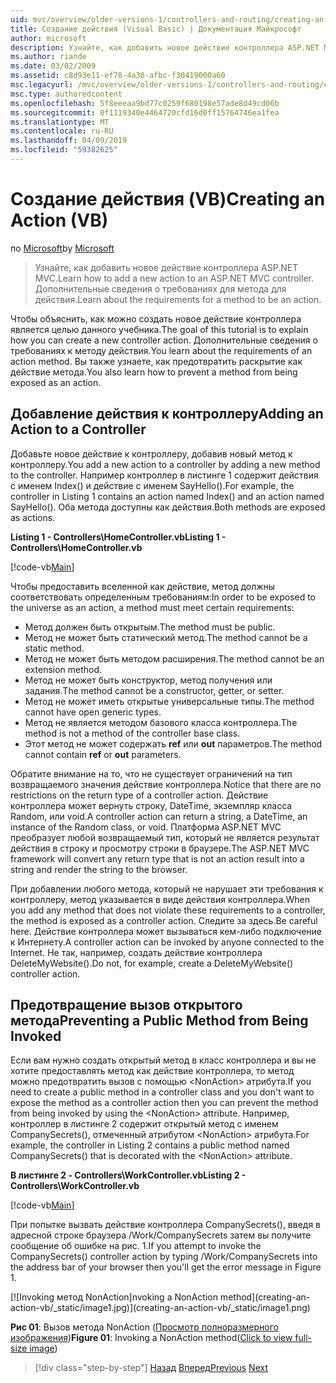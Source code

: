 ```yaml
---
uid: mvc/overview/older-versions-1/controllers-and-routing/creating-an-action-vb
title: Создание действия (Visual Basic) | Документация Майкрософт
author: microsoft
description: Узнайте, как добавить новое действие контроллера ASP.NET MVC. Дополнительные сведения о требованиях для метода для действия.
ms.author: riande
ms.date: 03/02/2009
ms.assetid: c8d93e11-ef78-4a30-afbc-f30419000a60
msc.legacyurl: /mvc/overview/older-versions-1/controllers-and-routing/creating-an-action-vb
msc.type: authoredcontent
ms.openlocfilehash: 5f8eeeaa9bd77c0259f680198e57ade8d49cd06b
ms.sourcegitcommit: 0f1119340e4464720cfd16d0ff15764746ea1fea
ms.translationtype: MT
ms.contentlocale: ru-RU
ms.lasthandoff: 04/09/2019
ms.locfileid: "59382625"
---
```

# <a name="creating-an-action-vb"></a><span data-ttu-id="1a634-104">Создание действия (VB)</span><span class="sxs-lookup"><span data-stu-id="1a634-104">Creating an Action (VB)</span></span>

<span data-ttu-id="1a634-105">по [Microsoft](https://github.com/microsoft)</span><span class="sxs-lookup"><span data-stu-id="1a634-105">by [Microsoft](https://github.com/microsoft)</span></span>

> <span data-ttu-id="1a634-106">Узнайте, как добавить новое действие контроллера ASP.NET MVC.</span><span class="sxs-lookup"><span data-stu-id="1a634-106">Learn how to add a new action to an ASP.NET MVC controller.</span></span> <span data-ttu-id="1a634-107">Дополнительные сведения о требованиях для метода для действия.</span><span class="sxs-lookup"><span data-stu-id="1a634-107">Learn about the requirements for a method to be an action.</span></span>


<span data-ttu-id="1a634-108">Чтобы объяснить, как можно создать новое действие контроллера является целью данного учебника.</span><span class="sxs-lookup"><span data-stu-id="1a634-108">The goal of this tutorial is to explain how you can create a new controller action.</span></span> <span data-ttu-id="1a634-109">Дополнительные сведения о требованиях к методу действия.</span><span class="sxs-lookup"><span data-stu-id="1a634-109">You learn about the requirements of an action method.</span></span> <span data-ttu-id="1a634-110">Вы также узнаете, как предотвратить раскрытие как действие метода.</span><span class="sxs-lookup"><span data-stu-id="1a634-110">You also learn how to prevent a method from being exposed as an action.</span></span>

## <a name="adding-an-action-to-a-controller"></a><span data-ttu-id="1a634-111">Добавление действия к контроллеру</span><span class="sxs-lookup"><span data-stu-id="1a634-111">Adding an Action to a Controller</span></span>

<span data-ttu-id="1a634-112">Добавьте новое действие к контроллеру, добавив новый метод к контроллеру.</span><span class="sxs-lookup"><span data-stu-id="1a634-112">You add a new action to a controller by adding a new method to the controller.</span></span> <span data-ttu-id="1a634-113">Например контроллер в листинге 1 содержит действия с именем Index() и действие с именем SayHello().</span><span class="sxs-lookup"><span data-stu-id="1a634-113">For example, the controller in Listing 1 contains an action named Index() and an action named SayHello().</span></span> <span data-ttu-id="1a634-114">Оба метода доступны как действия.</span><span class="sxs-lookup"><span data-stu-id="1a634-114">Both methods are exposed as actions.</span></span>

**<span data-ttu-id="1a634-115">Listing 1 - Controllers\HomeController.vb</span><span class="sxs-lookup"><span data-stu-id="1a634-115">Listing 1 - Controllers\HomeController.vb</span></span>**

[!code-vb[Main](creating-an-action-vb/samples/sample1.vb)]

<span data-ttu-id="1a634-116">Чтобы предоставить вселенной как действие, метод должны соответствовать определенным требованиям:</span><span class="sxs-lookup"><span data-stu-id="1a634-116">In order to be exposed to the universe as an action, a method must meet certain requirements:</span></span>

- <span data-ttu-id="1a634-117">Метод должен быть открытым.</span><span class="sxs-lookup"><span data-stu-id="1a634-117">The method must be public.</span></span>
- <span data-ttu-id="1a634-118">Метод не может быть статический метод.</span><span class="sxs-lookup"><span data-stu-id="1a634-118">The method cannot be a static method.</span></span>
- <span data-ttu-id="1a634-119">Метод не может быть методом расширения.</span><span class="sxs-lookup"><span data-stu-id="1a634-119">The method cannot be an extension method.</span></span>
- <span data-ttu-id="1a634-120">Метод не может быть конструктор, метод получения или задания.</span><span class="sxs-lookup"><span data-stu-id="1a634-120">The method cannot be a constructor, getter, or setter.</span></span>
- <span data-ttu-id="1a634-121">Метод не может иметь открытые универсальные типы.</span><span class="sxs-lookup"><span data-stu-id="1a634-121">The method cannot have open generic types.</span></span>
- <span data-ttu-id="1a634-122">Метод не является методом базового класса контроллера.</span><span class="sxs-lookup"><span data-stu-id="1a634-122">The method is not a method of the controller base class.</span></span>
- <span data-ttu-id="1a634-123">Этот метод не может содержать **ref** или **out** параметров.</span><span class="sxs-lookup"><span data-stu-id="1a634-123">The method cannot contain **ref** or **out** parameters.</span></span>

<span data-ttu-id="1a634-124">Обратите внимание на то, что не существует ограничений на тип возвращаемого значения действие контроллера.</span><span class="sxs-lookup"><span data-stu-id="1a634-124">Notice that there are no restrictions on the return type of a controller action.</span></span> <span data-ttu-id="1a634-125">Действие контроллера может вернуть строку, DateTime, экземпляр класса Random, или void.</span><span class="sxs-lookup"><span data-stu-id="1a634-125">A controller action can return a string, a DateTime, an instance of the Random class, or void.</span></span> <span data-ttu-id="1a634-126">Платформа ASP.NET MVC преобразует любой возвращаемый тип, который не является результат действия в строку и просмотру строки в браузере.</span><span class="sxs-lookup"><span data-stu-id="1a634-126">The ASP.NET MVC framework will convert any return type that is not an action result into a string and render the string to the browser.</span></span>

<span data-ttu-id="1a634-127">При добавлении любого метода, который не нарушает эти требования к контроллеру, метод указывается в виде действия контроллера.</span><span class="sxs-lookup"><span data-stu-id="1a634-127">When you add any method that does not violate these requirements to a controller, the method is exposed as a controller action.</span></span> <span data-ttu-id="1a634-128">Следите за здесь.</span><span class="sxs-lookup"><span data-stu-id="1a634-128">Be careful here.</span></span> <span data-ttu-id="1a634-129">Действие контроллера может вызываться кем-либо подключение к Интернету.</span><span class="sxs-lookup"><span data-stu-id="1a634-129">A controller action can be invoked by anyone connected to the Internet.</span></span> <span data-ttu-id="1a634-130">Не так, например, создать действие контроллера DeleteMyWebsite().</span><span class="sxs-lookup"><span data-stu-id="1a634-130">Do not, for example, create a DeleteMyWebsite() controller action.</span></span>

## <a name="preventing-a-public-method-from-being-invoked"></a><span data-ttu-id="1a634-131">Предотвращение вызов открытого метода</span><span class="sxs-lookup"><span data-stu-id="1a634-131">Preventing a Public Method from Being Invoked</span></span>

<span data-ttu-id="1a634-132">Если вам нужно создать открытый метод в класс контроллера и вы не хотите предоставлять метод как действие контроллера, то метод можно предотвратить вызов с помощью &lt;NonAction&gt; атрибута.</span><span class="sxs-lookup"><span data-stu-id="1a634-132">If you need to create a public method in a controller class and you don't want to expose the method as a controller action then you can prevent the method from being invoked by using the &lt;NonAction&gt; attribute.</span></span> <span data-ttu-id="1a634-133">Например, контроллер в листинге 2 содержит открытый метод с именем CompanySecrets(), отмеченный атрибутом &lt;NonAction&gt; атрибута.</span><span class="sxs-lookup"><span data-stu-id="1a634-133">For example, the controller in Listing 2 contains a public method named CompanySecrets() that is decorated with the &lt;NonAction&gt; attribute.</span></span>

**<span data-ttu-id="1a634-134">В листинге 2 - Controllers\WorkController.vb</span><span class="sxs-lookup"><span data-stu-id="1a634-134">Listing 2 - Controllers\WorkController.vb</span></span>**

[!code-vb[Main](creating-an-action-vb/samples/sample2.vb)]

<span data-ttu-id="1a634-135">При попытке вызвать действие контроллера CompanySecrets(), введя в адресной строке браузера /Work/CompanySecrets затем вы получите сообщение об ошибке на рис. 1.</span><span class="sxs-lookup"><span data-stu-id="1a634-135">If you attempt to invoke the CompanySecrets() controller action by typing /Work/CompanySecrets into the address bar of your browser then you'll get the error message in Figure 1.</span></span>


[![I<span data-ttu-id="1a634-136">nvoking метод NonAction]</span><span class="sxs-lookup"><span data-stu-id="1a634-136">nvoking a NonAction method]</span></span>(creating-an-action-vb/_static/image1.jpg)](creating-an-action-vb/_static/image1.png)

<span data-ttu-id="1a634-137">**Рис 01**: Вызов метода NonAction ([Просмотр полноразмерного изображения](creating-an-action-vb/_static/image2.png))</span><span class="sxs-lookup"><span data-stu-id="1a634-137">**Figure 01**: Invoking a NonAction method([Click to view full-size image](creating-an-action-vb/_static/image2.png))</span></span>

> [!div class="step-by-step"]
> <span data-ttu-id="1a634-138">[Назад](creating-a-controller-vb.md)
> [Вперед](aspnet-mvc-controllers-overview-cs.md)</span><span class="sxs-lookup"><span data-stu-id="1a634-138">[Previous](creating-a-controller-vb.md)
[Next](aspnet-mvc-controllers-overview-cs.md)</span></span>
